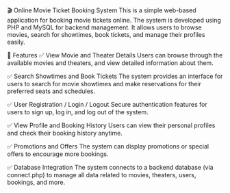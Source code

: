 🎬 Online Movie Ticket Booking System
This is a simple web-based application for booking movie tickets online. The system is developed using PHP and MySQL for backend management. It allows users to browse movies, search for showtimes, book tickets, and manage their profiles easily.

📌 Features
✅ View Movie and Theater Details
Users can browse through the available movies and theaters, and view detailed information about them.

✅ Search Showtimes and Book Tickets
The system provides an interface for users to search for movie showtimes and make reservations for their preferred seats and schedules.

✅ User Registration / Login / Logout
Secure authentication features for users to sign up, log in, and log out of the system.

✅ View Profile and Booking History
Users can view their personal profiles and check their booking history anytime.

✅ Promotions and Offers
The system can display promotions or special offers to encourage more bookings.

✅ Database Integration
The system connects to a backend database (via connect.php) to manage all data related to movies, theaters, users, bookings, and more.

